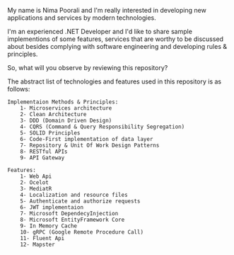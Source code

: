 My name is Nima Poorali and I'm really interested in developing new applications and services by modern technologies.

I'm an experienced .NET Developer and I'd like to share sample implementions of some features, services that are worthy to be discussed about besides complying with software engineering and developing rules & principles.

  So, what will you observe by reviewing this repository?
  
  The abstract list of technologies and features used in this repository is as follows:

    Implementaion Methods & Principles:
        1- Microservices architecture
        2- Clean Architecture
        3- DDD (Domain Driven Design)
        4- CQRS (Command & Query Responsibility Segregation)
        5- SOLID Principles
        6- Code-First implementation of data layer
        7- Repository & Unit Of Work Design Patterns
        8- RESTful APIs
        9- API Gateway

    Features:
        1- Web Api
        2- Ocelot
        3- MediatR
        4- Localization and resource files
        5- Authenticate and authorize requests
        6- JWT implementaion
        7- Microsoft DependecyInjection
        8- Microsoft EntityFramework Core
        9- In Memory Cache
        10- gRPC (Google Remote Procedure Call)
        11- Fluent Api
        12- Mapster
        
